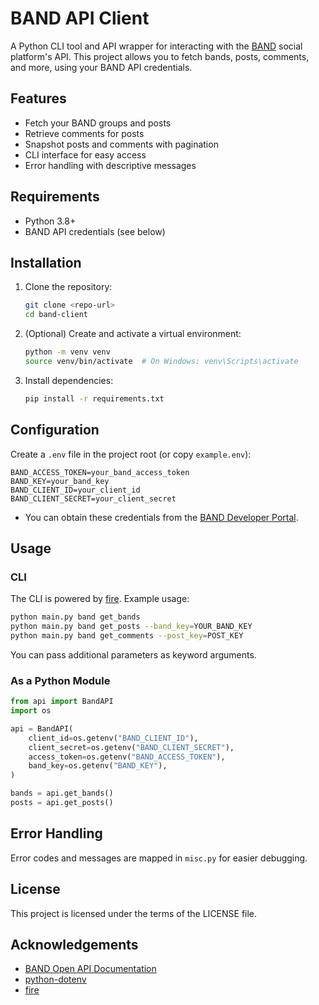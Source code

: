# BAND API Client

A Python CLI tool and API wrapper for interacting with the [BAND](https://band.us/) social platform's API. This project allows you to fetch bands, posts, comments, and more, using your BAND API credentials.

## Features
- Fetch your BAND groups and posts
- Retrieve comments for posts
- Snapshot posts and comments with pagination
- CLI interface for easy access
- Error handling with descriptive messages

## Requirements
- Python 3.8+
- BAND API credentials (see below)

## Installation

1. Clone the repository:
   ```bash
   git clone <repo-url>
   cd band-client
   ```
2. (Optional) Create and activate a virtual environment:
   ```bash
   python -m venv venv
   source venv/bin/activate  # On Windows: venv\Scripts\activate
   ```
3. Install dependencies:
   ```bash
   pip install -r requirements.txt
   ```

## Configuration

Create a `.env` file in the project root (or copy `example.env`):

```
BAND_ACCESS_TOKEN=your_band_access_token
BAND_KEY=your_band_key
BAND_CLIENT_ID=your_client_id
BAND_CLIENT_SECRET=your_client_secret
```

- You can obtain these credentials from the [BAND Developer Portal](https://developers.band.us/).

## Usage

### CLI

The CLI is powered by [fire](https://github.com/google/python-fire). Example usage:

```bash
python main.py band get_bands
python main.py band get_posts --band_key=YOUR_BAND_KEY
python main.py band get_comments --post_key=POST_KEY
```

You can pass additional parameters as keyword arguments.

### As a Python Module

```python
from api import BandAPI
import os

api = BandAPI(
    client_id=os.getenv("BAND_CLIENT_ID"),
    client_secret=os.getenv("BAND_CLIENT_SECRET"),
    access_token=os.getenv("BAND_ACCESS_TOKEN"),
    band_key=os.getenv("BAND_KEY"),
)

bands = api.get_bands()
posts = api.get_posts()
```

## Error Handling

Error codes and messages are mapped in `misc.py` for easier debugging.

## License

This project is licensed under the terms of the LICENSE file.

## Acknowledgements
- [BAND Open API Documentation](https://developers.band.us/)
- [python-dotenv](https://github.com/theskumar/python-dotenv)
- [fire](https://github.com/google/python-fire)

